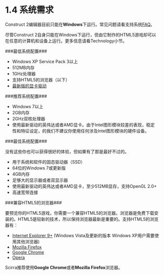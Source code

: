 # 1.4 系统需求

Construct 2编辑器目前只能在**Windows**下运行。常见问题请看支持系统[FAQ](http://www.scirra.com/construct2/faq)。

尽管Construct 2自身只能在Windows下运行，但由它制作的HTML5游戏却可以在任意的计算机和设备上运行。更多信息请看Technology小节。

###最低系统配置###

- Windows XP Service Pack 3以上
- 512MB内存
- 1GHz处理器
- 支持HTML5的浏览器（以下）
- [最新版的显卡驱动](http://scirra.com/tutorials/38/update-your-graphics-card-driver)

###推荐系统配置###

- Windows 7以上
- 2GB内存
- 2GHz双核处理器
- 使用最新驱动的英伟达或者AMD显卡。由于Intel图形模块较差的表现，稳定性和特征设定，的我们不建议你使用任何涉及Intel图形模块的硬件设备。

###最佳系统配置###

没有这些你也可以获得很好的体验，但如果有了那是最好不过的。

- 用于系统和软件的固态驱动器（SSD）
- 64位的Windows 7或更新版
- 4GB内存
- 足够大的显示器或者双显示器
- 使用最新驱动的英伟达或者AMD显卡，至少512MB显存，支持OpenGL 2.0+
- 高速宽带连接

###兼容HTML5的浏览器###

要预览你的HTML5游戏，你需要一个兼容HTML5的浏览器。浏览器是免费下载安装的。HTML5是较新的技术，所以保持浏览器最新是重要的。支持HTML5的浏览器有：

- [Internet Explorer 9+](http://www.microsoft.com/internetexplorer) (Windows Vista及更新的版本 Windows XP用户需要使用其他浏览器)
- [Mozilla Firefox](http://www.mozilla.org/firefox)
- [Google Chrome](http://www.google.com/chrome)
- [Opera](http://www.opera.com/)

Scirra推荐使用**Google Chrome**或者**Mozilla Firefox**浏览器。